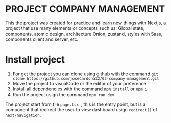 # PROJECT COMPANY MANAGEMENT
This the project was created for practice and learn new things with Nextjs, a project that use many elements or concepts such us: Global state, components, atomic design, architecture Onion, zustand, styles with Sass, components client and server, etc.  


# Install project
1. For get the project you can clone using github with the command 
``` git clone https://github.com/joseCardona12/02-company-management.git ```
2. Move the project to visualCode or the editor of your preference
3. Install all dependencies with the command ```npm install``` or ```npm i```
4. Run the project usign the command ```npm run dev```

The project start from file ```page.tsx ```, this is the entry point, but is a component that redirect the user to view dashboard usign 
```redirect()``` of ```next/navigation```.


